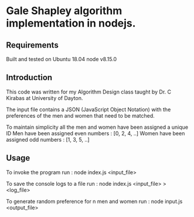 # Gale Shapley algorithm implementation in nodejs.

## Requirements 
Built and tested on Ubuntu 18.04
node v8.15.0

## Introduction
This code was written for my Algorithm Design class taught by Dr. C Kirabas
at University of Dayton.

The input file contains a JSON (JavaScript Object Notation) with 
the preferences of the men and women that need to be matched.

To maintain simplicity all the men and women have been assigned a unique ID
Men have been assigned even numbers  : [0, 2, 4, ..]
Women have been assigned odd numbers : [1, 3, 5, ..]

## Usage
To invoke the program run :
node index.js <input_file>

To save the console logs to a file run :
node index.js <input_file>   >   <log_file>

To generate random preference for n men and women run :
node input.js <output_file> <n>
